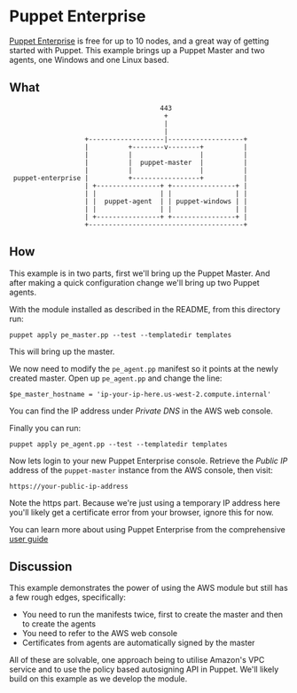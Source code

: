 # Puppet Enterprise

[Puppet Enterprise](http://puppetlabs.com/puppet/puppet-enterprise) is free for up to 10 nodes,
and a great way of getting started with Puppet. This example brings up a Puppet Master and two
agents, one Windows and one Linux based.

## What

```
                                      443
                                       +
                                       |
                                       |
                   +-------------------|-------------------+
                   |          +--------v--------+          |
                   |          |                 |          |
                   |          |  puppet-master  |          |
                   |          |                 |          |
 puppet-enterprise |          +-----------------+          |
                   | +----------------+ +----------------+ |
                   | |                | |                | |
                   | |  puppet-agent  | | puppet-windows | |
                   | |                | |                | |
                   | +----------------+ +----------------+ |
                   +---------------------------------------+

```


## How

This example is in two parts, first we'll bring up the Puppet Master. And after
making a quick configuration change we'll bring up two Puppet agents.

With the module installed as described in the README, from this
directory run:

    puppet apply pe_master.pp --test --templatedir templates

This will bring up the master.

We now need to modify the `pe_agent.pp` manifest so it points at the newly created
master. Open up `pe_agent.pp` and change the line:

    $pe_master_hostname = 'ip-your-ip-here.us-west-2.compute.internal'

You can find the IP address under _Private DNS_ in the AWS web console.

Finally you can run:

    puppet apply pe_agent.pp --test --templatedir templates

Now lets login to your new Puppet Enterprise console. Retrieve the _Public IP_ address
of the `puppet-master` instance from the AWS console, then visit:

    https://your-public-ip-address

Note the https part. Because we're just using a temporary IP address here you'll likely
get a certificate error from your browser, ignore this for now.

You can learn more about using Puppet Enterprise from the comprehensive
[user guide](https://docs.puppetlabs.com/pe/latest/)


## Discussion

This example demonstrates the power of using the AWS module but still has a few rough
edges, specifically:

* You need to run the manifests twice, first to create the master and then to
  create the agents
* You need to refer to the AWS web console
* Certificates from agents are automatically signed by the master

All of these are solvable, one approach being to utilise Amazon's VPC service
and to use the policy based autosigning API in Puppet. We'll likely build on
this example as we develop the module.
